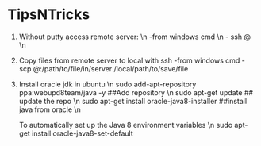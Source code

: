 # TipsNTricks

1. Without putty access remote server: \n
    -from windows cmd \n
        - ssh <username>@<ip> \n

2. Copy files from remote server to local with ssh
    -from windows cmd
        - scp <username>@<ip>:/path/to/file/in/server  /local/path/to/save/file
3. Install oracle jdk in ubuntu \n
    sudo add-apt-repository ppa:webupd8team/java -y  ##Add repository \n
    sudo apt-get update ## update the repo \n
    sudo apt-get install oracle-java8-installer ##install java from oracle \n
    
    To automatically set up the Java 8 environment variables \n
        sudo apt-get install oracle-java8-set-default
